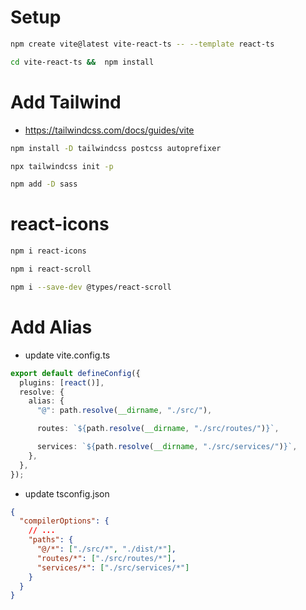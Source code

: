 # Setup

```bash
npm create vite@latest vite-react-ts -- --template react-ts
```

```bash
cd vite-react-ts &&  npm install
```

# Add Tailwind

- https://tailwindcss.com/docs/guides/vite

```bash
npm install -D tailwindcss postcss autoprefixer
```

```bash
npx tailwindcss init -p
```

```bash
npm add -D sass
```

<!--  -->

# react-icons

```bash
npm i react-icons
```

```bash
npm i react-scroll
```

```bash
npm i --save-dev @types/react-scroll
```

<!--  -->

# Add Alias

- update vite.config.ts

```ts
export default defineConfig({
  plugins: [react()],
  resolve: {
    alias: {
      "@": path.resolve(__dirname, "./src/"),

      routes: `${path.resolve(__dirname, "./src/routes/")}`,

      services: `${path.resolve(__dirname, "./src/services/")}`,
    },
  },
});
```

- update tsconfig.json

```json
{
  "compilerOptions": {
    // ...
    "paths": {
      "@/*": ["./src/*", "./dist/*"],
      "routes/*": ["./src/routes/*"],
      "services/*": ["./src/services/*"]
    }
  }
}
```
